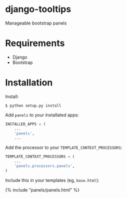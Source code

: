 django-tooltips
====================

Manageable bootstrap panels


Requirements
============

- Django
- Bootstrap

Installation
============

Install:

    $ python setup.py install

Add `panels` to your installated apps:

```python
INSTALLED_APPS = (
    ...
    'panels',
    ...
```

Add the processor to your `TEMPLATE_CONTEXT_PROCESSORS`:

```python
TEMPLATE_CONTEXT_PROCESSORS = (
    ...
    'panels.processors.panels',
)
```

Include this in your templates (eg, `base.html`):

{% include "panels/panels.html" %}

